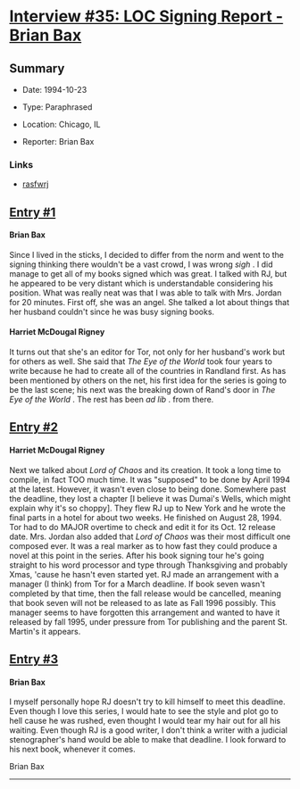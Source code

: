 # [Interview #35: LOC Signing Report - Brian Bax](https://www.theoryland.com/intvmain.php?i=35)

## Summary

- Date: 1994-10-23

- Type: Paraphrased

- Location: Chicago, IL

- Reporter: Brian Bax

### Links

- [rasfwrj](http://groups.google.com/group/rec.arts.sf.written.robert-jordan/msg/ec42ca90312c7a6e)


## [Entry #1](./t-35/1)

#### Brian Bax

Since I lived in the sticks, I decided to differ from the norm and went to the signing thinking there wouldn't be a vast crowd, I was wrong
*sigh*
. I did manage to get all of my books signed which was great. I talked with RJ, but he appeared to be very distant which is understandable considering his position. What was really neat was that I was able to talk with Mrs. Jordan for 20 minutes. First off, she was an angel. She talked a lot about things that her husband couldn't since he was busy signing books.

#### Harriet McDougal Rigney

It turns out that she's an editor for Tor, not only for her husband's work but for others as well. She said that
*The Eye of the World*
took four years to write because he had to create all of the countries in Randland first. As has been mentioned by others on the net, his first idea for the series is going to be the last scene; his next was the breaking down of Rand's door in
*The Eye of the World*
. The rest has been
*ad lib*
. from there.

## [Entry #2](./t-35/2)

#### Harriet McDougal Rigney

Next we talked about
*Lord of Chaos*
and its creation. It took a long time to compile, in fact TOO much time. It was "supposed" to be done by April 1994 at the latest. However, it wasn't even close to being done. Somewhere past the deadline, they lost a chapter [I believe it was Dumai's Wells, which might explain why it's so choppy]. They flew RJ up to New York and he wrote the final parts in a hotel for about two weeks. He finished on August 28, 1994. Tor had to do MAJOR overtime to check and edit it for its Oct. 12 release date. Mrs. Jordan also added that
*Lord of Chaos*
was their most difficult one composed ever. It was a real marker as to how fast they could produce a novel at this point in the series. After his book signing tour he's going straight to his word processor and type through Thanksgiving and probably Xmas, 'cause he hasn't even started yet. RJ made an arrangement with a manager (I think) from Tor for a March deadline. If book seven wasn't completed by that time, then the fall release would be cancelled, meaning that book seven will not be released to as late as Fall 1996 possibly. This manager seems to have forgotten this arrangement and wanted to have it released by fall 1995, under pressure from Tor publishing and the parent St. Martin's it appears.

## [Entry #3](./t-35/3)

#### Brian Bax

I myself personally hope RJ doesn't try to kill himself to meet this deadline. Even though I love this series, I would hate to see the style and plot go to hell cause he was rushed, even thought I would tear my hair out for all his waiting. Even though RJ is a good writer, I don't think a writer with a judicial stenographer's hand would be able to make that deadline. I look forward to his next book, whenever it comes.

Brian Bax


---

